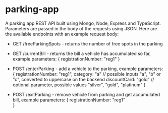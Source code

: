 # parking-app

A parking app REST API built using Mongo, Node, Express and TypeScript. Parameters are passed in the body of the requests using JSON. Here are the available endpoints with an example request body:

- GET /freeParkingSpots - returns the number of free spots in the parking

- GET /currentBill - returns the bill a vehicle has accumulated so far, example parameters:
  {
  registrationNumber: "reg1"
  }

- POST /enterParking - add a vehicle to the parking, example parameters:
  {
  registrationNumber: "reg1",
  category: "a" // possible inputs "a", "b" or "c", converted to uppercase on the backend
  discountCard: "gold" // optional parameter, possible values "silver", "gold", "platinum"
  }

- POST /exitParking - remove vehicle from parking and get accumulated bill, example parameters:
  {
  registrationNumber: "reg1"  
   }
